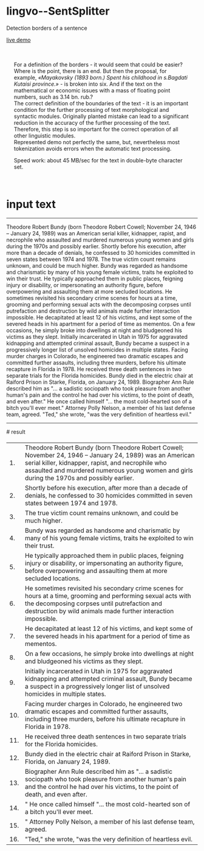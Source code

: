 # lingvo--SentSplitter
Detection borders of a sentence

<a href="http://ssg.somee.com/ss">live demo</a>

<div style="padding: 20px">
                            <p>
                            For a definition of the borders - it would seem that could be easier?
                            Where is the point, there is an end. But then the proposal, for example, <i> «Mayakovsky (1893 born.) Spent his childhood in s.Bagdati Kutaisi province.» </i> - is broken into six.
                            And if the text on the mathematical or economic issues with a mass of floating point numbers, such as 3.14 bn. rub.?
                            <br>
                            The correct definition of the boundaries of the text - it is an important condition for the further processing of text morphological and syntactic modules.
                            Originally planted mistake can lead to a significant reduction in the accuracy of the further processing of the text.
                            Therefore, this step is so important for the correct operation of all other linguistic modules.
                            <br>
                            Represented demo not perfectly the same, but, nevertheless most tokenization avoids errors when the automatic text processing.
                            </p><p>
                            Speed work: about 45 MB/sec for the text in double-byte character set.
                            </p>             
                    </div>


# input text
<hr/>
Theodore Robert Bundy (born Theodore Robert Cowell; November 24, 1946 – January 24, 1989) was an American serial killer, kidnapper, rapist, and necrophile who assaulted and murdered numerous young women and girls during the 1970s and possibly earlier. Shortly before his execution, after more than a decade of denials, he confessed to 30 homicides committed in seven states between 1974 and 1978. The true victim count remains unknown, and could be much higher. Bundy was regarded as handsome and charismatic by many of his young female victims, traits he exploited to win their trust. He typically approached them in public places, feigning injury or disability, or impersonating an authority figure, before overpowering and assaulting them at more secluded locations. He sometimes revisited his secondary crime scenes for hours at a time, grooming and performing sexual acts with the decomposing corpses until putrefaction and destruction by wild animals made further interaction impossible. He decapitated at least 12 of his victims, and kept some of the severed heads in his apartment for a period of time as mementos. On a few occasions, he simply broke into dwellings at night and bludgeoned his victims as they slept. Initially incarcerated in Utah in 1975 for aggravated kidnapping and attempted criminal assault, Bundy became a suspect in a progressively longer list of unsolved homicides in multiple states. Facing murder charges in Colorado, he engineered two dramatic escapes and committed further assaults, including three murders, before his ultimate recapture in Florida in 1978. He received three death sentences in two separate trials for the Florida homicides. Bundy died in the electric chair at Raiford Prison in Starke, Florida, on January 24, 1989. Biographer Ann Rule described him as "... a sadistic sociopath who took pleasure from another human's pain and the control he had over his victims, to the point of death, and even after." He once called himself "... the most cold-hearted son of a bitch you'll ever meet." Attorney Polly Nelson, a member of his last defense team, agreed. "Ted," she wrote, "was the very definition of heartless evil."
<hr/>
# result
<div id="processResult" style="margin-top: 20px;">
                        <table>
                            <tbody><tr><td>1.</td><td>Theodore Robert Bundy (born Theodore Robert Cowell; November 24, 1946 – January 24, 1989) was an American serial killer, kidnapper, rapist, and necrophile who assaulted and murdered numerous young women and girls during the 1970s and possibly earlier.</td></tr><tr><td>2.</td><td> Shortly before his execution, after more than a decade of denials, he confessed to 30 homicides committed in seven states between 1974 and 1978.</td></tr><tr><td>3.</td><td> The true victim count remains unknown, and could be much higher.</td></tr><tr><td>4.</td><td> Bundy was regarded as handsome and charismatic by many of his young female victims, traits he exploited to win their trust.</td></tr><tr><td>5.</td><td> He typically approached them in public places, feigning injury or disability, or impersonating an authority figure, before overpowering and assaulting them at more secluded locations.</td></tr><tr><td>6.</td><td> He sometimes revisited his secondary crime scenes for hours at a time, grooming and performing sexual acts with the decomposing corpses until putrefaction and destruction by wild animals made further interaction impossible.</td></tr><tr><td>7.</td><td> He decapitated at least 12 of his victims, and kept some of the severed heads in his apartment for a period of time as mementos.</td></tr><tr><td>8.</td><td> On a few occasions, he simply broke into dwellings at night and bludgeoned his victims as they slept.</td></tr><tr><td>9.</td><td> Initially incarcerated in Utah in 1975 for aggravated kidnapping and attempted criminal assault, Bundy became a suspect in a progressively longer list of unsolved homicides in multiple states.</td></tr><tr><td>10.</td><td> Facing murder charges in Colorado, he engineered two dramatic escapes and committed further assaults, including three murders, before his ultimate recapture in Florida in 1978.</td></tr><tr><td>11.</td><td> He received three death sentences in two separate trials for the Florida homicides.</td></tr><tr><td>12.</td><td> Bundy died in the electric chair at Raiford Prison in Starke, Florida, on January 24, 1989.</td></tr><tr><td>13.</td><td> Biographer Ann Rule described him as "... a sadistic sociopath who took pleasure from another human's pain and the control he had over his victims, to the point of death, and even after.</td></tr><tr><td>14.</td><td>" He once called himself "... the most cold-hearted son of a bitch you'll ever meet.</td></tr><tr><td>15.</td><td>" Attorney Polly Nelson, a member of his last defense team, agreed.</td></tr><tr><td>16.</td><td> "Ted," she wrote, "was the very definition of heartless evil.</td></tr></tbody>
                        </table>
                    </div>
